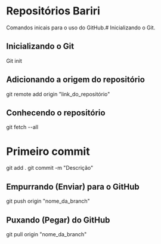 # Repositórios Bariri
Comandos inicais para o uso do GitHub.# Inicializando o Git.

## Inicializando o Git
Git init

## Adicionando a origem do repositório
git remote add origin "link_do_repositório"

## Conhecendo o repositório
git fetch --all

# Primeiro commit
git add . 
git commit -m "Descrição"

## Empurrando (Enviar) para o GitHub
git push origin "nome_da_branch"

## Puxando (Pegar) do GitHub
git pull origin "nome_da_branch"